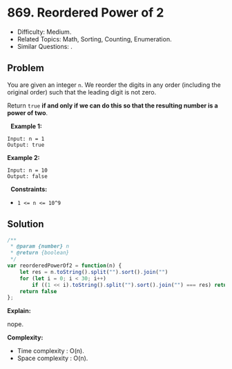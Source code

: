 # 869. Reordered Power of 2

- Difficulty: Medium.
- Related Topics: Math, Sorting, Counting, Enumeration.
- Similar Questions: .

## Problem

You are given an integer ```n```. We reorder the digits in any order (including the original order) such that the leading digit is not zero.

Return ```true``` **if and only if we can do this so that the resulting number is a power of two**.

 
**Example 1:**

```
Input: n = 1
Output: true
```

**Example 2:**

```
Input: n = 10
Output: false
```

 
**Constraints:**


	
- ```1 <= n <= 10^9```



## Solution

```javascript
/**
 * @param {number} n
 * @return {boolean}
 */
var reorderedPowerOf2 = function(n) {
    let res = n.toString().split("").sort().join("")
    for (let i = 0; i < 30; i++)
        if ((1 << i).toString().split("").sort().join("") === res) return true
    return false
};
```

**Explain:**

nope.

**Complexity:**

* Time complexity : O(n).
* Space complexity : O(n).

